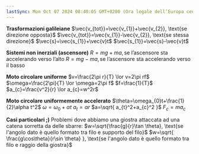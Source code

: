 ```yaml
---
lastSync: Mon Oct 07 2024 08:40:05 GMT+0200 (Ora legale dell’Europa centrale)
---
```

**Trasformazioni galileiane**
$\vec{v_{tot}}=\vec{v_{1}}+\vec{v_{2}}, \text{se direzione opposta}$
$\vec{v_{tot}}=\vec{v_{1}}-\vec{v_{2}}, \text{se stessa direzione}$
$\vec{s}=\vec{s_{1}}+\vec{v}t$
$\vec{s_{1}}=\vec{s}-\vec{v}t$

**Sistemi non inerziali (ascensore)**
$R=mg+ma, \text{se l'ascensore sta accelerando verso l'alto}$
$R=mg-ma, \text{se l'ascensore sta accelerando verso il basso}$

**Moto circolare uniforme**
$v=\frac{2\pi r}{T} \lor v=2\pi rf$
$\omega=\frac{2\pi}{T} \lor \omega=2\pi f$
$f=\frac{1}{T}$ 
$a_{c}=\frac{v^2}{r} \lor a_{c}=w^2r$

**Moto circolare uniformemente accelerato**
$\theta=\omega_{0}t+\frac{1}{2}\alpha t^2$
$\omega=\omega_{0}+\alpha t$
$a_{t}=\alpha r$
$a=\sqrt{ a_{t}^2+a_{c}^2 }$
$F_{c}=ma_{c}$ 

**Casi particolari ;)**
Problemi dove abbiamo una giostra attaccata ad una catena sorretta da delle sbarre:
$w=\sqrt{\frac{g}{r}\tan \theta}, \text{se l'angolo dato è quello formato tra filo e supporto del filo}$
$w=\sqrt{ \frac{g\cos\theta}{r\sin \theta} }, \text{se l'angolo dato è quello formato tra filo e raggio della giostra}$

